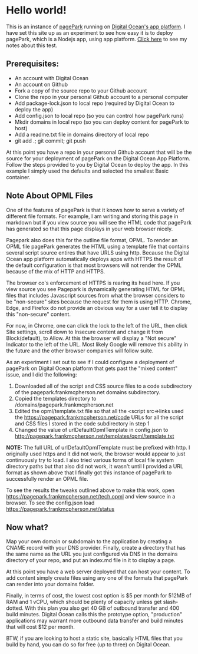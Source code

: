 # Hello world!

This is an instance of [pagePark](https://github.com/scripting/pagePark) running on [Digital Ocean's app platform](https://www.digitalocean.com/products/app-platform/). I have set this site up as an experiment to see how easy it is to deploy pagePark, which is a Nodejs app, using app platform. [Click here](http://my.this.how/frankm/myTechProjects.opml#1626449093000) to see my notes about this test.

## Prerequisites:

- An account with Digital Ocean
- An account on Github
- Fork a copy of the source repo to your Github account
- Clone the repo in your personal Github account to a personal computer
- Add package-lock.json to local repo (required by Digital Ocean to deploy the app)
- Add config.json to local repo (so you can control how pagePark runs)
- Mkdir domains in local repo (so you can deploy content for pagePark to host)
- Add a readme.txt file in domains directory of local repo
- git add .; git commit; git push

At this point you have a repo in your personal Github account that will be the source for your deployment of pagePark on the Digital Ocean
App Platform. Follow the steps provided to you by Digital Ocean to deploy the app. In this example I simply used the defaults and 
selected the smallest Basic container.

## Note About OPML Files

One of the features of pagePark is that it knows how to serve a variety of different file formats. For example, I am writing and storing this page in markdown but if you view source you will see the HTML code that pagePark has generated so that this page displays in your web browser nicely.

Pagepark also does this for the outline file format, OPML. To render an OPML file pagePark generates the HTML using a template file that contains several script source entires that have URLS using http. Because the Digital Ocean app platform automatically deploys apps with HTTPS the result of the default configuration is that most browsers will not render the OPML because of the mix of HTTP and HTTPS. 

The browser co's enforcement of HTTPS is rearing its head here.  If you view source you see Pagepark is dynamically generating HTML for OPML files that includes Javascript sources from what the browser considers to be "non-secure" sites because the request for them is using HTTP. Chrome, Edge, and Firefox do not provide an obvious way for a user tell it to display this "non-secure" content. 

For now, in Chrome, one can click the lock to the left of the URL, then click Site settings, scroll down to Insecure content and change it from Block(default), to Allow. At this the browser will display a "Not secure" Indicator to the left of the URL. Most likely Google will remove this ability in the future and the other browser companies will follow suite.

As an experiment I set out to see if I could configure a deployment of pagePark on Digital Ocean platform that gets past the "mixed content" issue, and I did the following:

1. Downloaded all of the script and CSS source files to a code subdirectory of the pagepark.frankmcpherson.net domains subdirectory. 
2. Copied the templates directory to /domains/pagepark.frankmcpherson.net
3. Edited the opml/template.txt file so that all the <script src=>links used the https://pagepark.frankmcpherson.net/code URLs for all the script and CSS files I stored in the code subdirectory in step 1
4. Changed the value of urlDefaultOpmlTemplate in config.json to http://pagepark.frankmcpherson.net/templates/opml/template.txt

**NOTE:** The full URL of urlDefaultOpmlTemplate must be prefixed with http. I originally used https and it did not work, the browser would appear to just continuously try to load. I also tried various forms of local file system directory paths but that also did not work, it wasn't until I provided a URL format as shown above that I finally got this instance of pagePark to successfully render an OPML file.

To see the results the tweaks outlined above to make this work, open https://pagepark.frankmcpherson.net/tech.opml and view source in a browser. To see the config.json load https://pagepark.frankmcpherson.net/status

## Now what?

Map your own domain or subdomain to the application by creating a CNAME record with your DNS provider. Finally, create a directory that has the same name as the URL you just configured via DNS in the domains directory of your repo, and put an index.md file in it to display a page.

At this point you have a web server deployed that can host your content. To add content simply create files using any one of the formats that pagePark can render into your domains folder. 

Finally, in terms of cost, the lowest cost option is $5 per month for 512MB of RAM and 1 vCPU, which should be plenty of capacity unless get slash-dotted. With this plan you also get 40 GB of outbound transfer and 400 build minutes. Digital Ocean calls this the prototype option, "production" applications may warrant more outbound data transfer and build minutes that will cost $12 per month. 

BTW, if you are looking to host a static site, basically HTML files that you build by hand, you can do so for free (up to three) on Digital Ocean.
